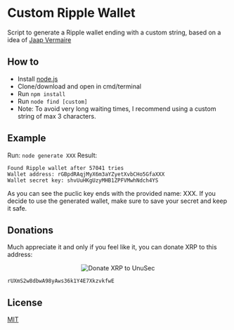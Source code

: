 # Custom Ripple Wallet
Script to generate a Ripple wallet ending with a custom string, based on a idea of [Jaap Vermaire](https://github.com/jaapenstaart)


## How to 

* Install [node.js](https://nodejs.org/)
* Clone/download and open in cmd/terminal
* Run `npm install`
* Run `node find [custom]`
* Note: To avoid very long waiting times, I recommend using a custom string of max 3 characters.


## Example

Run: `node generate XXX`
Result:
```
Found Ripple wallet after 57041 tries
Wallet address: rGBpdRAqjMyX6m3aYZyetXvbCHo5GfaXXX
Wallet secret key: shvUuHKgUzyMHB1ZPFVMwhNdch4YS

```
As you can see the puclic key ends with the provided name: XXX.
If you decide to use the generated wallet, make sure to save your secret and keep it safe.


## Donations

Much appreciate it and only if you feel like it, you can donate XRP to this address:

<p align="center">
	<img src="http://api.qrserver.com/v1/create-qr-code/?color=000000&amp;bgcolor=FFFFFF&amp;data=rUXmS2w8dbwA98yAws36k1Y4E7XkzvkfwE&amp;qzone=1&amp;margin=0&amp;size=400x400&amp;ecc=L" alt="Donate XRP to UnuSec" />
</p>

```
rUXmS2w8dbwA98yAws36k1Y4E7XkzvkfwE
```


## License
[MIT](LICENSE.md)